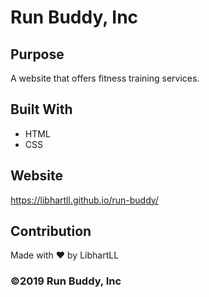# Run Buddy, Inc

## Purpose
A website that offers fitness training services. 

## Built With
* HTML
* CSS

## Website
https://libhartll.github.io/run-buddy/

## Contribution
Made with ❤️ by LibhartLL

### ©️2019 Run Buddy, Inc 
